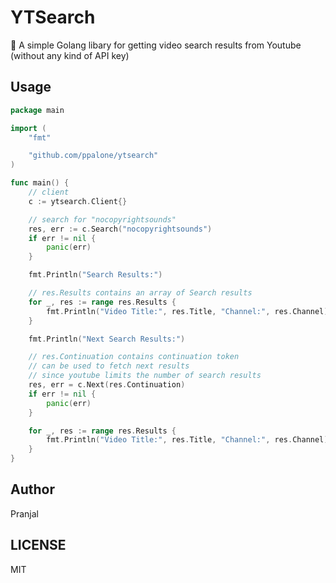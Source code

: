 # YTSearch

🔎 A simple Golang libary for getting video search results from Youtube (without any kind of API key)

## Usage

```go
package main

import (
	"fmt"

	"github.com/ppalone/ytsearch"
)

func main() {
	// client
	c := ytsearch.Client{}

	// search for "nocopyrightsounds"
	res, err := c.Search("nocopyrightsounds")
	if err != nil {
		panic(err)
	}

	fmt.Println("Search Results:")

	// res.Results contains an array of Search results
	for _, res := range res.Results {
		fmt.Println("Video Title:", res.Title, "Channel:", res.Channel)
	}

	fmt.Println("Next Search Results:")

	// res.Continuation contains continuation token
	// can be used to fetch next results
	// since youtube limits the number of search results
	res, err = c.Next(res.Continuation)
	if err != nil {
		panic(err)
	}

	for _, res := range res.Results {
		fmt.Println("Video Title:", res.Title, "Channel:", res.Channel)
	}
}
```

## Author

Pranjal

## LICENSE

MIT
